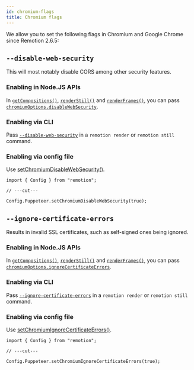 ```yaml
---
id: chromium-flags
title: Chromium flags
---
```


We allow you to set the following flags in Chromium and Google Chrome since Remotion 2.6.5:

## `--disable-web-security`

This will most notably disable CORS among other security features.

### Enabling in Node.JS APIs

In [`getCompositions()`](/docs/get-compositions), [`renderStill()`](/docs/render-still) and [`renderFrames()`](/docs/render-frames), you can pass [`chromiumOptions.disableWebSecurity`](/docs/render-still#disablewebsecurity).

### Enabling via CLI

Pass [`--disable-web-security`](/docs/cli#--disable-web-securityr) in a `remotion render` or `remotion still` command.

### Enabling via config file

Use [setChromiumDisableWebSecurity()](/docs/config#setchromiumdisablewebsecurity).

```tsx twoslash
import { Config } from "remotion";

// ---cut---

Config.Puppeteer.setChromiumDisableWebSecurity(true);
```

## `--ignore-certificate-errors`

Results in invalid SSL certificates, such as self-signed ones being ignored.

### Enabling in Node.JS APIs

In [`getCompositions()`](/docs/get-compositions), [`renderStill()`](/docs/render-still) and [`renderFrames()`](/docs/render-frames), you can pass [`chromiumOptions.ignoreCertificateErrors`](/docs/render-still#ignorecertificateerrors).

### Enabling via CLI

Pass [`--ignore-certificate-errors`](/docs/cli#--ignore-certificate-errors) in a `remotion render` or `remotion still` command.

### Enabling via config file

Use [setChromiumIgnoreCertificateErrors()](/docs/config#setchromiumignorecertificateerrors).

```tsx twoslash
import { Config } from "remotion";

// ---cut---

Config.Puppeteer.setChromiumIgnoreCertificateErrors(true);
```
